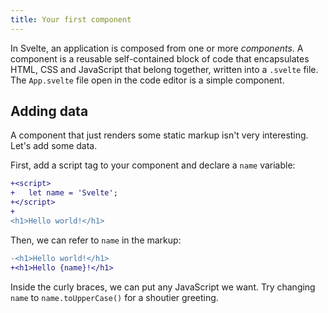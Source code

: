 ```yaml
---
title: Your first component
---
```


In Svelte, an application is composed from one or more _components_. A component is a reusable self-contained block of code that encapsulates HTML, CSS and JavaScript that belong together, written into a `.svelte` file. The `App.svelte` file open in the code editor is a simple component.

## Adding data

A component that just renders some static markup isn't very interesting. Let's add some data.

First, add a script tag to your component and declare a `name` variable:

```diff
+<script>
+	let name = 'Svelte';
+</script>
+
<h1>Hello world!</h1>
```

Then, we can refer to `name` in the markup:

```diff
-<h1>Hello world!</h1>
+<h1>Hello {name}!</h1>
```

Inside the curly braces, we can put any JavaScript we want. Try changing `name` to `name.toUpperCase()` for a shoutier greeting.
